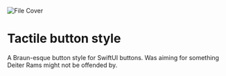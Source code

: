 ![File Cover](https://res.cloudinary.com/dewmpixcd/image/upload/v1728676241/prototypes/filecover_yggqio.jpg)

# Tactile button style

A Braun-esque button style for SwiftUI buttons. Was aiming for something Deiter Rams might not be offended by.
